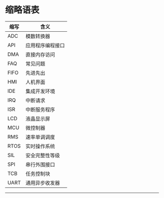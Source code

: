 # 缩略语表

| 缩写 | 含义                             |
|------|----------------------------------|
| ADC  | 模数转换器                       |
| API  | 应用程序编程接口                 |
| DMA  | 直接内存访问                     |
| FAQ  | 常见问题                         |
| FIFO | 先进先出                         |
| HMI  | 人机界面                         |
| IDE  | 集成开发环境                     |
| IRQ  | 中断请求                         |
| ISR  | 中断服务程序                     |
| LCD  | 液晶显示屏                       |
| MCU  | 微控制器                         |
| RMS  | 速率单调调度                     |
| RTOS | 实时操作系统                     |
| SIL  | 安全完整性等级                   |
| SPI  | 串行外围接口                     |
| TCB  | 任务控制块                       |
| UART | 通用异步收发器                   |
* * *
